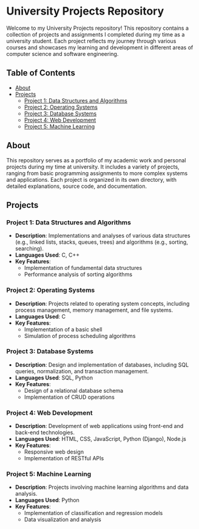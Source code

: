 # University Projects Repository

Welcome to my University Projects repository! This repository contains a collection of projects and assignments I completed during my time as a university student. Each project reflects my journey through various courses and showcases my learning and development in different areas of computer science and software engineering.

## Table of Contents

- [About](#about)
- [Projects](#projects)
  - [Project 1: Data Structures and Algorithms](#project-1-data-structures-and-algorithms)
  - [Project 2: Operating Systems](#project-2-operating-systems)
  - [Project 3: Database Systems](#project-3-database-systems)
  - [Project 4: Web Development](#project-4-web-development)
  - [Project 5: Machine Learning](#project-5-machine-learning)


## About

This repository serves as a portfolio of my academic work and personal projects during my time at university. It includes a variety of projects, ranging from basic programming assignments to more complex systems and applications. Each project is organized in its own directory, with detailed explanations, source code, and documentation.

## Projects

### Project 1: Data Structures and Algorithms

- **Description**: Implementations and analyses of various data structures (e.g., linked lists, stacks, queues, trees) and algorithms (e.g., sorting, searching).
- **Languages Used**: C, C++
- **Key Features**:
  - Implementation of fundamental data structures
  - Performance analysis of sorting algorithms

### Project 2: Operating Systems

- **Description**: Projects related to operating system concepts, including process management, memory management, and file systems.
- **Languages Used**: C
- **Key Features**:
  - Implementation of a basic shell
  - Simulation of process scheduling algorithms

### Project 3: Database Systems

- **Description**: Design and implementation of databases, including SQL queries, normalization, and transaction management.
- **Languages Used**: SQL, Python
- **Key Features**:
  - Design of a relational database schema
  - Implementation of CRUD operations

### Project 4: Web Development

- **Description**: Development of web applications using front-end and back-end technologies.
- **Languages Used**: HTML, CSS, JavaScript, Python (Django), Node.js
- **Key Features**:
  - Responsive web design
  - Implementation of RESTful APIs

### Project 5: Machine Learning

- **Description**: Projects involving machine learning algorithms and data analysis.
- **Languages Used**: Python
- **Key Features**:
  - Implementation of classification and regression models
  - Data visualization and analysis
